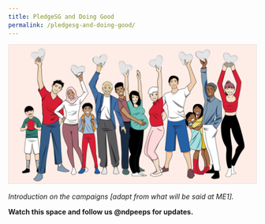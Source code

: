```yaml
---
title: PledgeSG and Doing Good
permalink: /pledgesg-and-doing-good/
---
```

![Image](/images/NDP22%20Website%2017May20226.jpg)

<i class="blue-text">Introduction on the campaigns [adapt from what will be said at ME1].</i>

<b>Watch this space and follow us <span class="red-ttext">@ndpeeps</span> for updates.</b>